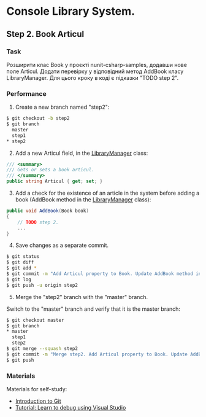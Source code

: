 # Console Library System.

## Step 2. Book Articul

### Task

Розширити клас Book у проєкті nunit-csharp-samples, додавши нове поле Articul. Додати перевірку у відповідний метод AddBook класу LibraryManager. Для цього кроку в коді є підказки "TODO step 2".

### Performance

1. Create a new branch named "step2":

```sh
$ git checkout -b step2
$ git branch
  master
  step1
* step2
```

2. Add a new Articul field, in the [LibraryManager](../Implementations/LibraryManager.cs) class:

```cs
/// <summary>
/// Gets or sets a book articul.
/// </summary>
public string Articul { get; set; }
```

3. Add a check for the existence of an article in the system before adding a book (AddBook method in the [LibraryManager](../Implementations/LibraryManager.cs) class):

```cs
public void AddBook(Book book)
{
    // TODO step 2.
    ...
}
```

4. Save changes as a separate commit.

```sh
$ git status
$ git diff
$ git add *
$ git commit -m "Add Articul property to Book. Update AddBook method in LibraryManager."
$ git log
$ git push -u origin step2
```

5. Merge the "step2" branch with the "master" branch.

Switch to the "master" branch and verify that it is the master branch:

```sh
$ git checkout master
$ git branch
* master
  step1
  step2
$ git merge --squash step2
$ git commit -m "Merge step2. Add Articul property to Book. Update AddBook method in LibraryManager."
$ git push
```

### Materials

Materials for self-study:
* [Introduction to Git](https://git-scm.com/book/uk/v2)
* [Tutorial: Learn to debug using Visual Studio](https://docs.microsoft.com/en-us/visualstudio/debugger/getting-started-with-the-debugger)